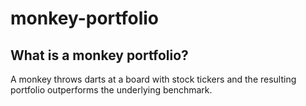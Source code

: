 # monkey-portfolio

## What is a monkey portfolio?
A monkey throws darts at a board with stock tickers and the resulting portfolio outperforms the underlying benchmark.